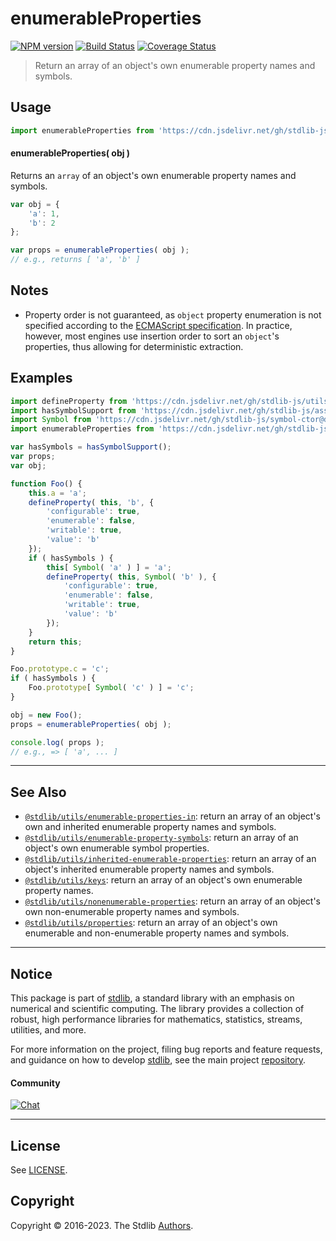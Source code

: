 <!--

@license Apache-2.0

Copyright (c) 2018 The Stdlib Authors.

Licensed under the Apache License, Version 2.0 (the "License");
you may not use this file except in compliance with the License.
You may obtain a copy of the License at

   http://www.apache.org/licenses/LICENSE-2.0

Unless required by applicable law or agreed to in writing, software
distributed under the License is distributed on an "AS IS" BASIS,
WITHOUT WARRANTIES OR CONDITIONS OF ANY KIND, either express or implied.
See the License for the specific language governing permissions and
limitations under the License.

-->

# enumerableProperties

[![NPM version][npm-image]][npm-url] [![Build Status][test-image]][test-url] [![Coverage Status][coverage-image]][coverage-url] <!-- [![dependencies][dependencies-image]][dependencies-url] -->

> Return an array of an object's own enumerable property names and symbols.



<section class="usage">

## Usage

```javascript
import enumerableProperties from 'https://cdn.jsdelivr.net/gh/stdlib-js/utils-enumerable-properties@deno/mod.js';
```

#### enumerableProperties( obj )

Returns an `array` of an object's own enumerable property names and symbols.

```javascript
var obj = {
    'a': 1,
    'b': 2
};

var props = enumerableProperties( obj );
// e.g., returns [ 'a', 'b' ]
```

</section>

<!-- /.usage -->

<section class="notes">

## Notes

-   Property order is not guaranteed, as `object` property enumeration is not specified according to the [ECMAScript specification][ecma-262-for-in]. In practice, however, most engines use insertion order to sort an `object`'s properties, thus allowing for deterministic extraction.

</section>

<!-- /.notes -->

<section class="examples">

## Examples

<!-- eslint no-undef: "error" -->

```javascript
import defineProperty from 'https://cdn.jsdelivr.net/gh/stdlib-js/utils-define-property@deno/mod.js';
import hasSymbolSupport from 'https://cdn.jsdelivr.net/gh/stdlib-js/assert-has-symbol-support@deno/mod.js';
import Symbol from 'https://cdn.jsdelivr.net/gh/stdlib-js/symbol-ctor@deno/mod.js';
import enumerableProperties from 'https://cdn.jsdelivr.net/gh/stdlib-js/utils-enumerable-properties@deno/mod.js';

var hasSymbols = hasSymbolSupport();
var props;
var obj;

function Foo() {
    this.a = 'a';
    defineProperty( this, 'b', {
        'configurable': true,
        'enumerable': false,
        'writable': true,
        'value': 'b'
    });
    if ( hasSymbols ) {
        this[ Symbol( 'a' ) ] = 'a';
        defineProperty( this, Symbol( 'b' ), {
            'configurable': true,
            'enumerable': false,
            'writable': true,
            'value': 'b'
        });
    }
    return this;
}

Foo.prototype.c = 'c';
if ( hasSymbols ) {
    Foo.prototype[ Symbol( 'c' ) ] = 'c';
}

obj = new Foo();
props = enumerableProperties( obj );

console.log( props );
// e.g., => [ 'a', ... ]
```

</section>

<!-- /.examples -->

<!-- Section for related `stdlib` packages. Do not manually edit this section, as it is automatically populated. -->

<section class="related">

* * *

## See Also

-   <span class="package-name">[`@stdlib/utils/enumerable-properties-in`][@stdlib/utils/enumerable-properties-in]</span><span class="delimiter">: </span><span class="description">return an array of an object's own and inherited enumerable property names and symbols.</span>
-   <span class="package-name">[`@stdlib/utils/enumerable-property-symbols`][@stdlib/utils/enumerable-property-symbols]</span><span class="delimiter">: </span><span class="description">return an array of an object's own enumerable symbol properties.</span>
-   <span class="package-name">[`@stdlib/utils/inherited-enumerable-properties`][@stdlib/utils/inherited-enumerable-properties]</span><span class="delimiter">: </span><span class="description">return an array of an object's inherited enumerable property names and symbols.</span>
-   <span class="package-name">[`@stdlib/utils/keys`][@stdlib/utils/keys]</span><span class="delimiter">: </span><span class="description">return an array of an object's own enumerable property names.</span>
-   <span class="package-name">[`@stdlib/utils/nonenumerable-properties`][@stdlib/utils/nonenumerable-properties]</span><span class="delimiter">: </span><span class="description">return an array of an object's own non-enumerable property names and symbols.</span>
-   <span class="package-name">[`@stdlib/utils/properties`][@stdlib/utils/properties]</span><span class="delimiter">: </span><span class="description">return an array of an object's own enumerable and non-enumerable property names and symbols.</span>

</section>

<!-- /.related -->

<!-- Section for all links. Make sure to keep an empty line after the `section` element and another before the `/section` close. -->


<section class="main-repo" >

* * *

## Notice

This package is part of [stdlib][stdlib], a standard library with an emphasis on numerical and scientific computing. The library provides a collection of robust, high performance libraries for mathematics, statistics, streams, utilities, and more.

For more information on the project, filing bug reports and feature requests, and guidance on how to develop [stdlib][stdlib], see the main project [repository][stdlib].

#### Community

[![Chat][chat-image]][chat-url]

---

## License

See [LICENSE][stdlib-license].


## Copyright

Copyright &copy; 2016-2023. The Stdlib [Authors][stdlib-authors].

</section>

<!-- /.stdlib -->

<!-- Section for all links. Make sure to keep an empty line after the `section` element and another before the `/section` close. -->

<section class="links">

[npm-image]: http://img.shields.io/npm/v/@stdlib/utils-enumerable-properties.svg
[npm-url]: https://npmjs.org/package/@stdlib/utils-enumerable-properties

[test-image]: https://github.com/stdlib-js/utils-enumerable-properties/actions/workflows/test.yml/badge.svg?branch=main
[test-url]: https://github.com/stdlib-js/utils-enumerable-properties/actions/workflows/test.yml?query=branch:main

[coverage-image]: https://img.shields.io/codecov/c/github/stdlib-js/utils-enumerable-properties/main.svg
[coverage-url]: https://codecov.io/github/stdlib-js/utils-enumerable-properties?branch=main

<!--

[dependencies-image]: https://img.shields.io/david/stdlib-js/utils-enumerable-properties.svg
[dependencies-url]: https://david-dm.org/stdlib-js/utils-enumerable-properties/main

-->

[chat-image]: https://img.shields.io/gitter/room/stdlib-js/stdlib.svg
[chat-url]: https://gitter.im/stdlib-js/stdlib/

[stdlib]: https://github.com/stdlib-js/stdlib

[stdlib-authors]: https://github.com/stdlib-js/stdlib/graphs/contributors

[umd]: https://github.com/umdjs/umd
[es-module]: https://developer.mozilla.org/en-US/docs/Web/JavaScript/Guide/Modules

[deno-url]: https://github.com/stdlib-js/utils-enumerable-properties/tree/deno
[umd-url]: https://github.com/stdlib-js/utils-enumerable-properties/tree/umd
[esm-url]: https://github.com/stdlib-js/utils-enumerable-properties/tree/esm
[branches-url]: https://github.com/stdlib-js/utils-enumerable-properties/blob/main/branches.md

[stdlib-license]: https://raw.githubusercontent.com/stdlib-js/utils-enumerable-properties/main/LICENSE

[ecma-262-for-in]: http://www.ecma-international.org/ecma-262/5.1/#sec-12.6.4

<!-- <related-links> -->

[@stdlib/utils/enumerable-properties-in]: https://github.com/stdlib-js/utils-enumerable-properties-in/tree/deno

[@stdlib/utils/enumerable-property-symbols]: https://github.com/stdlib-js/utils-enumerable-property-symbols/tree/deno

[@stdlib/utils/inherited-enumerable-properties]: https://github.com/stdlib-js/utils-inherited-enumerable-properties/tree/deno

[@stdlib/utils/keys]: https://github.com/stdlib-js/utils-keys/tree/deno

[@stdlib/utils/nonenumerable-properties]: https://github.com/stdlib-js/utils-nonenumerable-properties/tree/deno

[@stdlib/utils/properties]: https://github.com/stdlib-js/utils-properties/tree/deno

<!-- </related-links> -->

</section>

<!-- /.links -->

